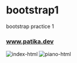 # bootstrap1
bootstrap practice 1
### www.patika.dev
![index-html](https://user-images.githubusercontent.com/57134415/166931249-5abf3f2c-9432-4cc7-a94e-c4ca8270a550.png)
![piano-html](https://user-images.githubusercontent.com/57134415/166931275-ab9da1b2-ec74-43b2-84cc-bc6ed4865f46.png)
